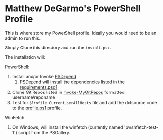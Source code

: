# Matthew DeGarmo's PowerShell Profile
This is where store my PowerShell profile.
Ideally you would need to be an admin to run this..

Simply Clone this directory and run the `install.ps1`.

The installation will:

PowerShell:
1. Install and/or Invoke [PSDepend](https://github.com/RamblingCookieMonster/PSDepend)
   1. PSDepend will install the dependencies listed in the [requirements.psd1](https://github.com/matthewjdegarmo/dotfiles/blob/main/.config/PowerShell/requirements.psd1)
2. Clone Git Repos listed in [Invoke-MyGitRepos](./Install-MyGitRepos.ps1) formatted username/reponame
3. Test for `$Profile.CurrentUserAllHosts` file and add the dotsource code to the [profile.ps1](./PowerShell/profile.ps1) profile.

WinFetch:
1. On Windows, will install the winfetch (currently named 'pwshfetch-test-1') script from the PSGallery.
